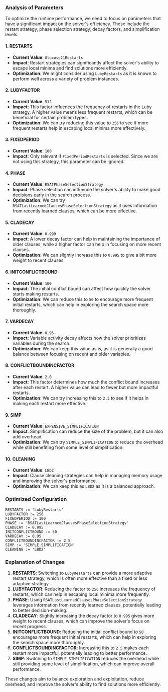 ### Analysis of Parameters

To optimize the runtime performance, we need to focus on parameters that have a significant impact on the solver's efficiency. These include the restart strategy, phase selection strategy, decay factors, and simplification levels.

#### 1. **RESTARTS**
- **Current Value**: `Glucose21Restarts`
- **Impact**: Restart strategies can significantly affect the solver's ability to escape local minima and find solutions more efficiently.
- **Optimization**: We might consider using `LubyRestarts` as it is known to perform well across a variety of problem instances.

#### 2. **LUBYFACTOR**
- **Current Value**: `512`
- **Impact**: This factor influences the frequency of restarts in the Luby strategy. A higher value means less frequent restarts, which can be beneficial for certain problem types.
- **Optimization**: We can try reducing this value to `256` to see if more frequent restarts help in escaping local minima more effectively.

#### 3. **FIXEDPERIOD**
- **Current Value**: `100`
- **Impact**: Only relevant if `FixedPeriodRestarts` is selected. Since we are not using this strategy, this parameter can be ignored.

#### 4. **PHASE**
- **Current Value**: `RSATPhaseSelectionStrategy`
- **Impact**: Phase selection can influence the solver's ability to make good decisions early in the search process.
- **Optimization**: We can try `RSATLastLearnedClausesPhaseSelectionStrategy` as it uses information from recently learned clauses, which can be more effective.

#### 5. **CLADECAY**
- **Current Value**: `0.999`
- **Impact**: A lower decay factor can help in maintaining the importance of older clauses, while a higher factor can help in focusing on more recent clauses.
- **Optimization**: We can slightly increase this to `0.995` to give a bit more weight to recent clauses.

#### 6. **INITCONFLICTBOUND**
- **Current Value**: `100`
- **Impact**: The initial conflict bound can affect how quickly the solver starts making restarts.
- **Optimization**: We can reduce this to `50` to encourage more frequent initial restarts, which can help in exploring the search space more thoroughly.

#### 7. **VARDECAY**
- **Current Value**: `0.95`
- **Impact**: Variable activity decay affects how the solver prioritizes variables during the search.
- **Optimization**: We can keep this value as is, as it is generally a good balance between focusing on recent and older variables.

#### 8. **CONFLICTBOUNDINCFACTOR**
- **Current Value**: `2.0`
- **Impact**: This factor determines how much the conflict bound increases after each restart. A higher value can lead to fewer but more impactful restarts.
- **Optimization**: We can try increasing this to `2.5` to see if it helps in making each restart more effective.

#### 9. **SIMP**
- **Current Value**: `EXPENSIVE_SIMPLIFICATION`
- **Impact**: Simplification can reduce the size of the problem, but it can also add overhead.
- **Optimization**: We can try `SIMPLE_SIMPLIFICATION` to reduce the overhead while still benefiting from some level of simplification.

#### 10. **CLEANING**
- **Current Value**: `LBD2`
- **Impact**: Clause cleaning strategies can help in managing memory usage and improving the solver's performance.
- **Optimization**: We can keep this as `LBD2` as it is a balanced approach.

### Optimized Configuration

```plaintext
RESTARTS := 'LubyRestarts'
LUBYFACTOR := 256
FIXEDPERIOD := 100
PHASE := 'RSATLastLearnedClausesPhaseSelectionStrategy'
CLADECAY := 0.995
INITCONFLICTBOUND := 50
VARDECAY := 0.95
CONFLICTBOUNDINCFACTOR := 2.5
SIMP := 'SIMPLE_SIMPLIFICATION'
CLEANING := 'LBD2'
```

### Explanation of Changes

1. **RESTARTS**: Switching to `LubyRestarts` can provide a more adaptive restart strategy, which is often more effective than a fixed or less adaptive strategy.
2. **LUBYFACTOR**: Reducing the factor to `256` increases the frequency of restarts, which can help in escaping local minima more frequently.
3. **PHASE**: Using `RSATLastLearnedClausesPhaseSelectionStrategy` leverages information from recently learned clauses, potentially leading to better decision-making.
4. **CLADECAY**: Slightly increasing the decay factor to `0.995` gives more weight to recent clauses, which can improve the solver's focus on recent progress.
5. **INITCONFLICTBOUND**: Reducing the initial conflict bound to `50` encourages more frequent initial restarts, which can help in exploring the search space more thoroughly.
6. **CONFLICTBOUNDINCFACTOR**: Increasing this to `2.5` makes each restart more impactful, potentially leading to better performance.
7. **SIMP**: Switching to `SIMPLE_SIMPLIFICATION` reduces the overhead while still providing some level of simplification, which can improve overall performance.

These changes aim to balance exploration and exploitation, reduce overhead, and improve the solver's ability to find solutions more efficiently.